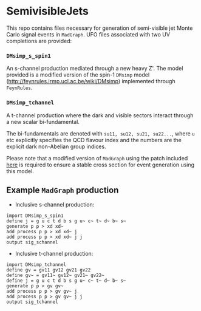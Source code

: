 # SemivisibleJets

This repo contains files necessary for generation of semi-visible jet Monte Carlo signal events in `MadGraph`. 
UFO files associated with two UV completions are provided:

### `DMsimp_s_spin1`

An s-channel production mediated through a new heavy Z'. The model provided is a modified version of the spin-1 `DMsimp` model (http://feynrules.irmp.ucl.ac.be/wiki/DMsimp) 
implemented through `FeynRules`.

### `DMsimp_tchannel`

A t-channel production where the dark and visible sectors interact through a new scalar bi-fundamental.

The bi-fundamentals are denoted with `su11, su12, su21, su22...`, where `u` etc explicitly specifies the QCD flavour index 
and the numbers are the explicit dark non-Abelian group indices.

Please note that a modified version of `MadGraph` using the patch included [here](https://bugs.launchpad.net/mg5amcnlo/+bug/1702712) 
is required to ensure a stable cross section for event generation using this model.

## Example `MadGraph` production

- Inclusive s-channel production:
```
import DMsimp_s_spin1
define j = g u c t d b s g u~ c~ t~ d~ b~ s~
generate p p > xd xd~
add process p p > xd xd~ j
add process p p > xd xd~ j j
output sig_schannel
```
- Inclusive t-channel production:
```
import DMsimp_tchannel
define gv = gv11 gv12 gv21 gv22
define gv~ = gv11~ gv12~ gv21~ gv22~
define j = g u c t d b s g u~ c~ t~ d~ b~ s~
generate p p > gv gv~
add process p p > gv gv~ j
add process p p > gv gv~ j j
output sig_tchannel
```

